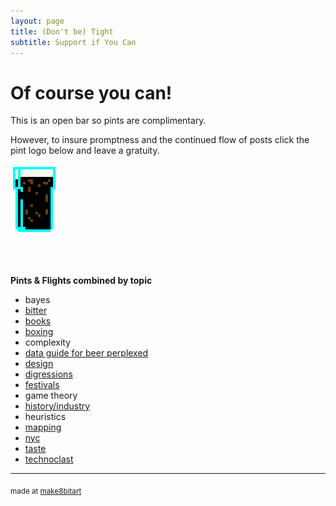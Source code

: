 ```yaml
---
layout: page
title: (Don't be) Tight
subtitle: Support if You Can 
---
```


# Of course you can!



This is an open bar so pints are complimentary. 

However, to insure promptness and the continued flow of posts click the pint logo below and leave a gratuity.


<a href="https://www.paypal.me/EndlessPint/5"><img src="/support/img/digipint01.png" width="15%"></a>

<br>
<br>

**Pints & Flights combined by topic**

- bayes
- [bitter](/tag/bitter)
- [books](/tag/books)
- [boxing](/tag/boxing)
- complexity
- [data guide for beer perplexed](/tag/perplexed)
- [design](/tag/design)
- [digressions](/tag/digressions)
- [festivals](/tag/festivals)
- game theory
- [history/industry](/tag/grounding)
- heuristics
- [mapping](/tag/mapping)
- [nyc](/tag/nyc)
- [taste](/tag/taste)
- [technoclast](/tag/technoclast)

--- 

<sub>made at [make8bitart](https://make8bitart.com/)</sub>
